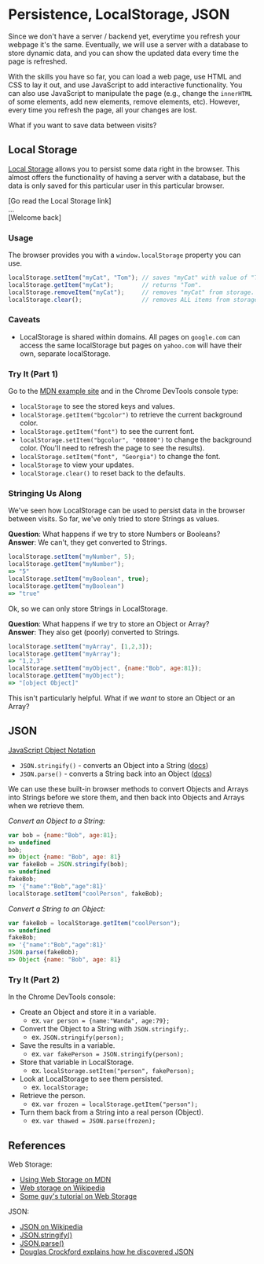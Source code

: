 Persistence, LocalStorage, JSON
===============================

Since we don't have a server / backend yet, everytime you refresh your
webpage it's the same. Eventually, we will use a server with a
database to store dynamic data, and you can show the updated data
every time the page is refreshed.

With the skills you have so far, you can load a web page, use HTML and
CSS to lay it out, and use JavaScript to add interactive
functionality. You can also use JavaScript to manipulate the page
(e.g., change the `innerHTML` of some elements, add new elements,
remove elements, etc). However, every time you refresh the page, all
your changes are lost.

What if you want to save data between visits?

Local Storage
-------------

[Local Storage](https://developer.mozilla.org/en-US/docs/Web/API/Web_Storage_API/Using_the_Web_Storage_API)
allows you to persist some data right in the browser. This almost
offers the functionality of having a server with a database, but the
data is only saved for this particular user in this particular
browser.

[Go read the Local Storage link]  
...  
[Welcome back]  

### Usage

The browser provides you with a `window.localStorage` property you can
use.

```javascript
localStorage.setItem("myCat", "Tom"); // saves "myCat" with value of "Tom".
localStorage.getItem("myCat");        // returns "Tom".
localStorage.removeItem("myCat");     // removes "myCat" from storage.
localStorage.clear();                 // removes ALL items from storage.
```

### Caveats

* LocalStorage is shared within domains. All pages on `google.com` can
  access the same localStorage but pages on `yahoo.com` will have
  their own, separate localStorage.

### Try It (Part 1)

Go to the [MDN example site](http://mdn.github.io/web-storage-demo/)
and in the Chrome DevTools console type:

* `localStorage` to see the stored keys and values.
* `localStorage.getItem("bgcolor")` to retrieve the current background
  color.
* `localStorage.getItem("font")` to see the current font.
* `localStorage.setItem("bgcolor", "008800")` to change the background
  color. (You'll need to refresh the page to see the results).
* `localStorage.setItem("font", "Georgia")` to change the font.
* `localStorage` to view your updates.
* `localStorage.clear()` to reset back to the defaults.

### Stringing Us Along

We've seen how LocalStorage can be used to persist data in the browser
between visits. So far, we've only tried to store Strings as
values.

__Question__: What happens if we try to store Numbers or Booleans?  
__Answer__: We can't, they get converted to Strings.

```javascript
localStorage.setItem("myNumber", 5);
localStorage.getItem("myNumber");
=> "5"
localStorage.setItem("myBoolean", true);
localStorage.getItem("myBoolean")
=> "true"
```

Ok, so we can only store Strings in LocalStorage.

__Question__: What happens if we try to store an Object or Array?  
__Answer__: They also get (poorly) converted to Strings.

```javascript
localStorage.setItem("myArray", [1,2,3]);
localStorage.getItem("myArray");
=> "1,2,3"
localStorage.setItem("myObject", {name:"Bob", age:81});
localStorage.getItem("myObject");
=> "[object Object]"
```

This isn't particularly helpful.  What if we _want_ to store an Object
or an Array?

JSON
----

[JavaScript Object Notation](http://en.wikipedia.org/wiki/JSON)

* `JSON.stringify()` - converts an Object into a String ([docs](https://developer.mozilla.org/en-US/docs/Web/JavaScript/Reference/Global_Objects/JSON/stringify))
* `JSON.parse()` - converts a String back into an Object ([docs](https://developer.mozilla.org/en-US/docs/Web/JavaScript/Reference/Global_Objects/JSON/parse))

We can use these built-in browser methods to convert Objects and
Arrays into Strings before we store them, and then back into Objects
and Arrays when we retrieve them.

_Convert an Object to a String:_

```javascript
var bob = {name:"Bob", age:81};
=> undefined
bob;
=> Object {name: "Bob", age: 81}
var fakeBob = JSON.stringify(bob);
=> undefined
fakeBob;
=> '{"name":"Bob","age":81}'
localStorage.setItem("coolPerson", fakeBob);
```

_Convert a String to an Object:_

```javascript
var fakeBob = localStorage.getItem("coolPerson");
=> undefined
fakeBob;
=> '{"name":"Bob","age":81}'
JSON.parse(fakeBob);
=> Object {name: "Bob", age: 81}
```

### Try It (Part 2)

In the Chrome DevTools console:

* Create an Object and store it in a variable.
    * ex. `var person = {name:"Wanda", age:79};`
* Convert the Object to a String with `JSON.stringify;`.
    * ex. `JSON.stringify(person);`
* Save the results in a variable.
    * ex. `var fakePerson = JSON.stringify(person);`
* Store that variable in LocalStorage.
    * ex. `localStorage.setItem("person", fakePerson);`
* Look at LocalStorage to see them persisted.
    * ex. `localStorage;`
* Retrieve the person.
    * ex. `var frozen = localStorage.getItem("person");`
* Turn them back from a String into a real person (Object).
    * ex. `var thawed = JSON.parse(frozen);`

References
----------

Web Storage:

* [Using Web Storage on MDN](https://developer.mozilla.org/en-US/docs/Web/API/Web_Storage_API/Using_the_Web_Storage_API)
* [Web storage on Wikipedia](http://en.wikipedia.org/wiki/Web_storage)
* [Some guy's tutorial on Web Storage](http://tutorials.jenkov.com/html5/local-storage.html)

JSON:

* [JSON on Wikipedia](http://en.wikipedia.org/wiki/JSON)
* [JSON.stringify()](https://developer.mozilla.org/en-US/docs/Web/JavaScript/Reference/Global_Objects/JSON/stringify)
* [JSON.parse()](https://developer.mozilla.org/en-US/docs/Web/JavaScript/Reference/Global_Objects/JSON/parse)
* [Douglas Crockford explains how he discovered JSON](https://www.youtube.com/watch?v=-C-JoyNuQJs)
